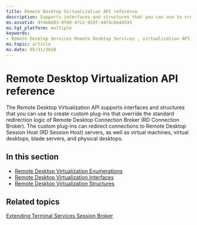 ```yaml
---
title: Remote Desktop Virtualization API reference
description: Supports interfaces and structures that you can use to create custom plug-ins that override the standard redirection logic of Remote Desktop Connection Broker (RD Connection Broker).
ms.assetid: 4f4e8883-9f89-47c2-919f-44f4c6e44591
ms.tgt_platform: multiple
keywords:
- Remote Desktop Services Remote Desktop Services , virtualization API reference
ms.topic: article
ms.date: 05/31/2018
---
```


# Remote Desktop Virtualization API reference

The Remote Desktop Virtualization API supports interfaces and structures that you can use to create custom plug-ins that override the standard redirection logic of Remote Desktop Connection Broker (RD Connection Broker). The custom plug-ins can redirect connections to Remote Desktop Session Host (RD Session Host) servers, as well as virtual machines, virtual desktops, blade servers, and physical desktops.

## In this section

-   [Remote Desktop Virtualization Enumerations](remote-desktop-virtualization-enumerations.md)
-   [Remote Desktop Virtualization Interfaces](remote-desktop-virtualization-interfaces.md)
-   [Remote Desktop Virtualization Structures](remote-desktop-virtualization-structures.md)

## Related topics

<dl> <dt>

[Extending Terminal Services Session Broker](extending-ts-session-broker.md)
</dt> </dl>

 

 





